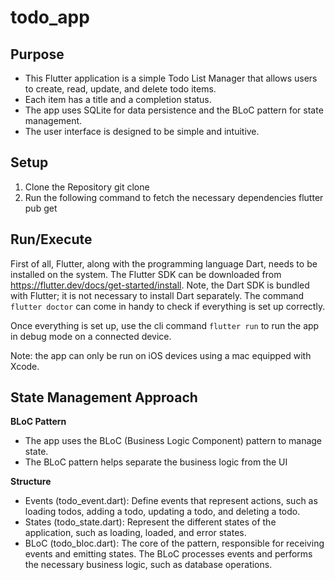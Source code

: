 # todo_app
## Purpose
- This Flutter application is a simple Todo List Manager that allows users to create, read, update, and delete todo items. 
- Each item has a title and a completion status. 
- The app uses SQLite for data persistence and the BLoC pattern for state management. 
- The user interface is designed to be simple and intuitive.

## Setup
1. Clone the Repository
    git clone <repository-url>
2. Run the following command to fetch the necessary dependencies
    flutter pub get


## Run/Execute
First of all, Flutter, along with the programming language Dart, needs to be installed on the system. The Flutter SDK can be downloaded from https://flutter.dev/docs/get-started/install. Note, the Dart SDK is bundled with Flutter; it is not necessary to install Dart separately. The command `flutter doctor` can come in handy to check if everything is set up correctly.

Once everything is set up, use the cli command `flutter run` to run the app in debug mode on a connected device.

Note: the app can only be run on iOS devices using a mac equipped with Xcode.

## State Management Approach
**BLoC Pattern**
- The app uses the BLoC (Business Logic Component) pattern to manage state. 
- The BLoC pattern helps separate the business logic from the UI

**Structure**
- Events (todo_event.dart): Define events that represent actions, such as loading todos, adding a todo, updating a todo, and deleting a todo.
- States (todo_state.dart): Represent the different states of the application, such as loading, loaded, and error states.
- BLoC (todo_bloc.dart): The core of the pattern, responsible for receiving events and emitting states. The BLoC processes events and performs the necessary business logic, such as database operations.